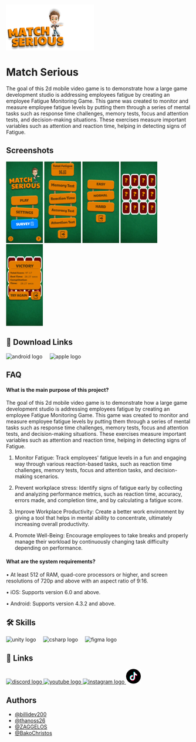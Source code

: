 
![Logo](https://github.com/Immortal-Hollow/MatchSerious/blob/main/ReadmeAssets/GameLogo.png)

# Match Serious

The goal of this 2d mobile video game is to demonstrate how a large game development studio is addressing employees fatigue by creating an employee Fatigue Monitoring Game. This game was created to monitor and measure employee fatigue levels by putting them through a series of mental tasks such as response time challenges, memory tests, focus and attention tests, and decision-making situations. These exercises measure important variables such as attention and reaction time, helping in detecting signs of Fatigue.


## Screenshots


<p float="left">
  <img src="https://github.com/Immortal-Hollow/MatchSerious/blob/main/ReadmeAssets/Screenshot_1.jpg" width="100" />
  <img src="https://github.com/Immortal-Hollow/MatchSerious/blob/main/ReadmeAssets/Screenshot_2.jpg" width="100" /> 
  <img src="https://github.com/Immortal-Hollow/MatchSerious/blob/main/ReadmeAssets/Screenshot_3.jpg" width="100" />
  <img src="https://github.com/Immortal-Hollow/MatchSerious/blob/main/ReadmeAssets/Screenshot_4s.jpg" width="100" />
  <img src="https://github.com/Immortal-Hollow/MatchSerious/blob/main/ReadmeAssets/Screenshot_5.jpg" width="100" />
</p>


## 🔗 Download Links

<div align="left">
  <img src="https://cdn.jsdelivr.net/gh/devicons/devicon/icons/android/android-plain.svg" height="40" alt="android logo"  />
  <img width="12" />
  <img src="https://cdn.simpleicons.org/apple/000000" height="40" alt="apple logo"  />
</div>


## FAQ

#### What is the main purpose of this project?

The goal of this 2d mobile video game is to demonstrate how a large game development studio is addressing employees fatigue by creating an employee Fatigue Monitoring Game. This game was created to monitor and measure employee fatigue levels by putting them through a series of mental tasks such as response time challenges, memory tests, focus and attention tests, and decision-making situations. These exercises measure important variables such as attention and reaction time, helping in detecting signs of Fatigue.

1.	Monitor Fatigue: Track employees' fatigue levels in a fun and engaging way through various reaction-based tasks, such as reaction time challenges, memory tests, focus and attention tasks, and decision-making scenarios.

2.	Prevent workplace stress: Identify signs of fatigue early by collecting and analyzing performance metrics, such as reaction time, accuracy, errors made, and completion time, and by calculating a fatigue score.

3.	Improve Workplace Productivity: Create a better work environment by giving a tool that helps in mental ability to concentrate, ultimately increasing overall productivity.

4.	Promote Well-Being: Encourage employees to take breaks and properly manage their workload by continuously changing task difficulty depending on performance.


#### What are the system requirements?

•	At least 512 of RAM, quad-core processors or higher, and screen resolutions of 720p and above with an aspect ratio of 9:16.

•	iOS: Supports version 6.0 and above.

•	Android: Supports version 4.3.2 and above.


## 🛠 Skills
<div align="left">
  <img src="https://cdn.jsdelivr.net/gh/devicons/devicon/icons/unity/unity-original.svg" height="40" alt="unity logo"  />
  <img width="12" />
  <img src="https://cdn.jsdelivr.net/gh/devicons/devicon/icons/csharp/csharp-original.svg" height="40" alt="csharp logo"  />
  <img width="12" />
  <img src="https://cdn.jsdelivr.net/gh/devicons/devicon/icons/figma/figma-original.svg" height="40" alt="figma logo"  />
</div>

## 🔗 Links

<div align="left">
  <a href="https://discord.gg/RnGRNf78BK" target="_blank">
    <img src="https://raw.githubusercontent.com/maurodesouza/profile-readme-generator/master/src/assets/icons/social/discord/default.svg" width="52" height="40" alt="discord logo"  />
  </a>
  <a href="youtube.com" target="_blank">
    <img src="https://raw.githubusercontent.com/maurodesouza/profile-readme-generator/master/src/assets/icons/social/youtube/default.svg" width="52" height="40" alt="youtube logo"  />
  </a>
  <a href="https://www.instagram.com/matchserious?igsh=dGo0YW01eHpzanho" target="_blank">
    <img src="https://raw.githubusercontent.com/maurodesouza/profile-readme-generator/master/src/assets/icons/social/instagram/default.svg" width="52" height="40" alt="instagram logo"  />
  </a>
    <a href="https://www.tiktok.com/@immortalhollow?_t=ZN-8tyaGKbtsfu&_r=1" target="_blank">
    <img src="https://github.com/Immortal-Hollow/MatchSerious/blob/main/ReadmeAssets/tiktoklogo.png" width="40" height="40" alt="tiktok logo"  />
  </a>
</div>


###
## Authors

- [@billidev200](https://github.com/billidev200)
- [@thanoss26](https://github.com/thanoss26)
- [@ZAGGELOS](https://github.com/ZAGGELOS)
- [@BakoChristos](https://github.com/Chrisss8888)

